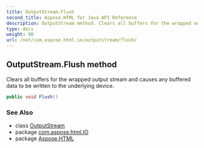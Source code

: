 ```yaml
---
title: OutputStream.Flush
second_title: Aspose.HTML for Java API Reference
description: OutputStream method. Clears all buffers for the wrapped output stream and causes any buffered data to be written to the underlying device
type: docs
weight: 90
url: /net/com.aspose.html.io/outputstream/flush/
---
```

## OutputStream.Flush method

Clears all buffers for the wrapped output stream and causes any buffered data to be written to the underlying device.

```java
public void Flush()
```

### See Also

* class [OutputStream](../)
* package [com.aspose.html.IO](../../outputstream/)
* package [Aspose.HTML](../../../)
